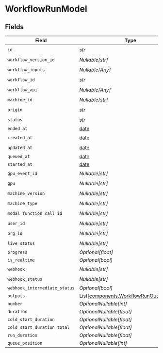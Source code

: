 # WorkflowRunModel


## Fields

| Field                                                                                        | Type                                                                                         | Required                                                                                     | Description                                                                                  |
| -------------------------------------------------------------------------------------------- | -------------------------------------------------------------------------------------------- | -------------------------------------------------------------------------------------------- | -------------------------------------------------------------------------------------------- |
| `id`                                                                                         | *str*                                                                                        | :heavy_check_mark:                                                                           | N/A                                                                                          |
| `workflow_version_id`                                                                        | *Nullable[str]*                                                                              | :heavy_check_mark:                                                                           | N/A                                                                                          |
| `workflow_inputs`                                                                            | *Nullable[Any]*                                                                              | :heavy_check_mark:                                                                           | N/A                                                                                          |
| `workflow_id`                                                                                | *str*                                                                                        | :heavy_check_mark:                                                                           | N/A                                                                                          |
| `workflow_api`                                                                               | *Nullable[Any]*                                                                              | :heavy_check_mark:                                                                           | N/A                                                                                          |
| `machine_id`                                                                                 | *Nullable[str]*                                                                              | :heavy_check_mark:                                                                           | N/A                                                                                          |
| `origin`                                                                                     | *str*                                                                                        | :heavy_check_mark:                                                                           | N/A                                                                                          |
| `status`                                                                                     | *str*                                                                                        | :heavy_check_mark:                                                                           | N/A                                                                                          |
| `ended_at`                                                                                   | [date](https://docs.python.org/3/library/datetime.html#date-objects)                         | :heavy_minus_sign:                                                                           | N/A                                                                                          |
| `created_at`                                                                                 | [date](https://docs.python.org/3/library/datetime.html#date-objects)                         | :heavy_check_mark:                                                                           | N/A                                                                                          |
| `updated_at`                                                                                 | [date](https://docs.python.org/3/library/datetime.html#date-objects)                         | :heavy_check_mark:                                                                           | N/A                                                                                          |
| `queued_at`                                                                                  | [date](https://docs.python.org/3/library/datetime.html#date-objects)                         | :heavy_minus_sign:                                                                           | N/A                                                                                          |
| `started_at`                                                                                 | [date](https://docs.python.org/3/library/datetime.html#date-objects)                         | :heavy_minus_sign:                                                                           | N/A                                                                                          |
| `gpu_event_id`                                                                               | *Nullable[str]*                                                                              | :heavy_check_mark:                                                                           | N/A                                                                                          |
| `gpu`                                                                                        | *Nullable[str]*                                                                              | :heavy_check_mark:                                                                           | N/A                                                                                          |
| `machine_version`                                                                            | *Nullable[str]*                                                                              | :heavy_check_mark:                                                                           | N/A                                                                                          |
| `machine_type`                                                                               | *Nullable[str]*                                                                              | :heavy_check_mark:                                                                           | N/A                                                                                          |
| `modal_function_call_id`                                                                     | *Nullable[str]*                                                                              | :heavy_check_mark:                                                                           | N/A                                                                                          |
| `user_id`                                                                                    | *Nullable[str]*                                                                              | :heavy_check_mark:                                                                           | N/A                                                                                          |
| `org_id`                                                                                     | *Nullable[str]*                                                                              | :heavy_check_mark:                                                                           | N/A                                                                                          |
| `live_status`                                                                                | *Nullable[str]*                                                                              | :heavy_check_mark:                                                                           | N/A                                                                                          |
| `progress`                                                                                   | *Optional[float]*                                                                            | :heavy_minus_sign:                                                                           | N/A                                                                                          |
| `is_realtime`                                                                                | *Optional[bool]*                                                                             | :heavy_minus_sign:                                                                           | N/A                                                                                          |
| `webhook`                                                                                    | *Nullable[str]*                                                                              | :heavy_check_mark:                                                                           | N/A                                                                                          |
| `webhook_status`                                                                             | *Nullable[str]*                                                                              | :heavy_check_mark:                                                                           | N/A                                                                                          |
| `webhook_intermediate_status`                                                                | *Optional[bool]*                                                                             | :heavy_minus_sign:                                                                           | N/A                                                                                          |
| `outputs`                                                                                    | List[[components.WorkflowRunOutputModel](../../models/components/workflowrunoutputmodel.md)] | :heavy_minus_sign:                                                                           | N/A                                                                                          |
| `number`                                                                                     | *OptionalNullable[int]*                                                                      | :heavy_minus_sign:                                                                           | N/A                                                                                          |
| `duration`                                                                                   | *OptionalNullable[float]*                                                                    | :heavy_minus_sign:                                                                           | N/A                                                                                          |
| `cold_start_duration`                                                                        | *OptionalNullable[float]*                                                                    | :heavy_minus_sign:                                                                           | N/A                                                                                          |
| `cold_start_duration_total`                                                                  | *OptionalNullable[float]*                                                                    | :heavy_minus_sign:                                                                           | N/A                                                                                          |
| `run_duration`                                                                               | *OptionalNullable[float]*                                                                    | :heavy_minus_sign:                                                                           | N/A                                                                                          |
| `queue_position`                                                                             | *OptionalNullable[int]*                                                                      | :heavy_minus_sign:                                                                           | N/A                                                                                          |